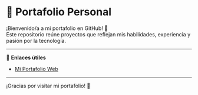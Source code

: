 # 🌟 Portafolio Personal

¡Bienvenido/a a mi portafolio en GitHub! 🎉  
Este repositorio reúne proyectos que reflejan mis habilidades, experiencia y pasión por la tecnología.

---
🔗 **Enlaces útiles**  
- [Mi Portafolio Web](https://joeldev-portafolio.netlify.app/)  

---

¡Gracias por visitar mi portafolio! 🚀
